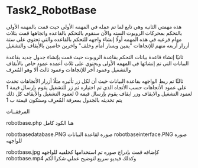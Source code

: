 # Task2_RobotBase
هذه مهمتي الثانيه وهي تابع لما تم عمله في المهمه الأولى
حيث قمت بالمهمه الأولى بالتحكم بمحركات الروبوت السته 
والأن سنقوم بالتحكم بالقاعده واتجاهها 
قمت بثلاث مهام فرعيه في هذه المهمه 
أولًا إنشاء واجهه للتحكم بالقاعده
والتي تحتوي على ستة أزرار
أربعه منهم للإتجاهات 
"يمين ويسار أمام وخلف"
واخرين خاصين بالأيقاف والتشغيل 

ثانيًا إنشاء قاعدة بيانات التحكم بقاعدة الروبوت 
حيث قمت بإنشاء جدول جديد بقاعدة البيانات التي تم إنشائها في المهمه الأولى
ويحتوي على ثلاث أعمده عمود خاص بالأيقاف والتشغيل وعمود أخر للإتجاهات وعمود ثالث ألا وهو المُعرِف

ثالثًا تم ربط الواجهه بقاعدة البيانات حيث أن لكل زر تأثيره
مثلًا أزرار الأتجاهات تحدث  على عمود الأتجاهات حسب الأتجاه الذي تم اختياره
ثم زر للتشغيل يقوم بإرسال قيمة 1 لعمود التشغيل والايقاف
وزر ايقاف يقوم بإرسال قيمة 0 لعمود التشغيل والأيقاف
كل ذلك يتم تحديثه بالجدول بمعرفة المٌعرِف
وستكون قيمتة ب 1


المرفقــات 

robotbase.php
هنا الكود كامل 

robotbasedatabase.PNG
  صوره لقاعدة البيانات
robotbaseinterface.PNG
صوره للواجهه

robotbase.jpg
كإضافه قمت بإدراج صوره تم استخدامها كخلفيه للواجهه
robotbase.mp4
وكذلك فيديو سريع لتوضيح عملي
شكرا لكم


